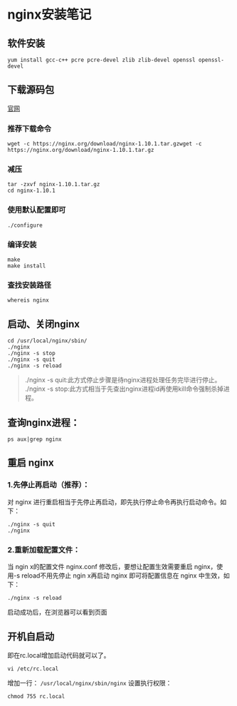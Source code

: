 # nginx安装笔记

## 软件安装

```shell
yum install gcc-c++ pcre pcre-devel zlib zlib-devel openssl openssl-devel
```
## 下载源码包
[官网](https://nginx.org/en/download.html)
### 推荐下载命令
```shell
wget -c https://nginx.org/download/nginx-1.10.1.tar.gzwget -c https://nginx.org/download/nginx-1.10.1.tar.gz
```

### 减压
```shell
tar -zxvf nginx-1.10.1.tar.gz
cd nginx-1.10.1
```
### 使用默认配置即可
```shell
./configure
```
### 编译安装
```shell
make
make install
```
### 查找安装路径
```shell
whereis nginx
```
## 启动、关闭nginx
```shell
cd /usr/local/nginx/sbin/
./nginx 
./nginx -s stop
./nginx -s quit
./nginx -s reload
```
> ./nginx -s quit:此方式停止步骤是待nginx进程处理任务完毕进行停止。
> ./nginx -s stop:此方式相当于先查出nginx进程id再使用kill命令强制杀掉进程。

## 查询nginx进程：
```shell
ps aux|grep nginx
```
## 重启 nginx
### 1.先停止再启动（推荐）：
对 nginx 进行重启相当于先停止再启动，即先执行停止命令再执行启动命令。如下：
```shell
./nginx -s quit
./nginx
```
### 2.重新加载配置文件：
当 ngin x的配置文件 nginx.conf 修改后，要想让配置生效需要重启 nginx，使用-s reload不用先停止 ngin x再启动 nginx 即可将配置信息在 nginx 中生效，如下：
```shell
./nginx -s reload
```
启动成功后，在浏览器可以看到页面
## 开机自启动
即在rc.local增加启动代码就可以了。
```shell
vi /etc/rc.local
```
增加一行： `/usr/local/nginx/sbin/nginx`
设置执行权限：
```shell
chmod 755 rc.local
```